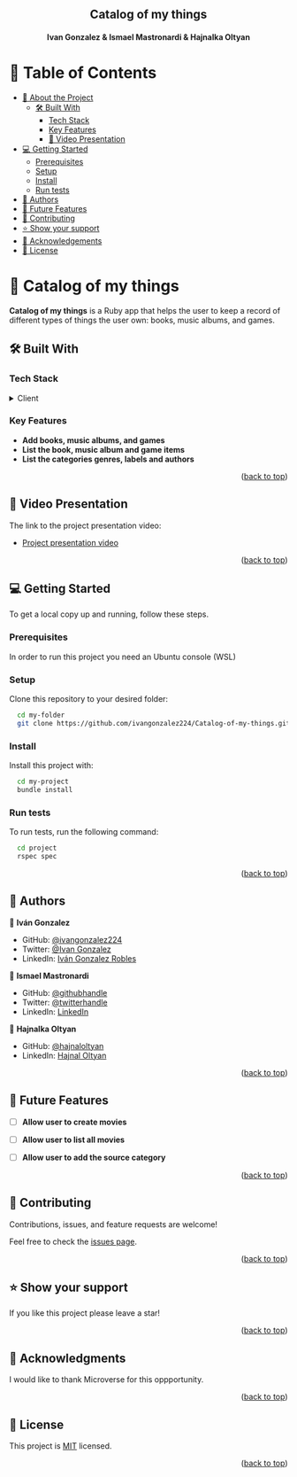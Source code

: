 <a name="readme-top"></a>

<div align="center">

  <h2><b>Catalog of my things</b></h2>
  <h4>Ivan Gonzalez & Ismael Mastronardi & Hajnalka Oltyan</h4>

</div>

<!-- TABLE OF CONTENTS -->

# 📗 Table of Contents

- [📖 About the Project](#about-project)
  - [🛠 Built With](#built-with)
    - [Tech Stack](#tech-stack)
    - [Key Features](#key-features)
    - [🎥 Video Presentation](#video-presentation)
- [💻 Getting Started](#getting-started)
  - [Prerequisites](#prerequisites)
  - [Setup](#setup)
  - [Install](#install)
  - [Run tests](#run-tests)
- [👥 Authors](#authors)
- [🔭 Future Features](#future-features)
- [🤝 Contributing](#contributing)
- [⭐️ Show your support](#support)
- [🙏 Acknowledgements](#acknowledgements)
- [📝 License](#license)

<!-- PROJECT DESCRIPTION -->

# 📖 Catalog of my things <a name="about-project"></a>

**Catalog of my things** is a Ruby app that helps the user to keep a record of different types of things the user own: books, music albums, and games.

## 🛠 Built With <a name="built-with"></a>

### Tech Stack <a name="tech-stack"></a>

<details>
  <summary>Client</summary>
  <ul>
    <li><a href="https://www.ruby-lang.org/">Ruby</a></li>
  </ul>
</details>

<!-- Features -->

### Key Features <a name="key-features"></a>

- **Add books, music albums, and games**
- **List the book, music album and game items**
- **List the categories genres, labels and authors**

<p align="right">(<a href="#readme-top">back to top</a>)</p>

## 🎥 Video Presentation <a name="video-presentation"></a>

 The link to the project presentation video:

- [Project presentation video]( )

<p align="right">(<a href="#readme-top">back to top</a>)</p>

<!-- GETTING STARTED -->

## 💻 Getting Started <a name="getting-started"></a>

To get a local copy up and running, follow these steps.

### Prerequisites

In order to run this project you need an Ubuntu console (WSL)

### Setup

Clone this repository to your desired folder:

```sh
  cd my-folder
  git clone https://github.com/ivangonzalez224/Catalog-of-my-things.git
```

### Install

Install this project with:

```sh
  cd my-project
  bundle install
```

### Run tests

To run tests, run the following command:

```sh
  cd project
  rspec spec
```

<p align="right">(<a href="#readme-top">back to top</a>)</p>

<!-- AUTHORS -->

## 👥 Authors <a name="authors"></a>

👤 **Iván Gonzalez**

- GitHub: [@ivangonzalez224](https://github.com/ivangonzalez224)
- Twitter: [@Ivan Gonzalez](https://twitter.com/ivang2204)
- LinkedIn: [Iván Gonzalez Robles](https://www.linkedin.com/in/iván-gonzalez-robles-957491275/)

👤 **Ismael Mastronardi**

- GitHub: [@githubhandle](https://github.com/IsmaelMastronardi)
- Twitter: [@twitterhandle](https://twitter.com/IsmaMastronardi)
- LinkedIn: [LinkedIn](https://www.linkedin.com/in/ismael-mastronardi-361873271/)

👤 **Hajnalka Oltyan**

- GitHub: [@hajnaloltyan](https://github.com/hajnaloltyan)
- LinkedIn: [Hajnal Oltyan](https://www.linkedin.com/in/hajnalka-oltyan/)

<p align="right">(<a href="#readme-top">back to top</a>)</p>

<!-- FUTURE FEATURES -->

## 🔭 Future Features <a name="future-features"></a>

- [ ] **Allow user to create movies**
- [ ] **Allow user to list all movies**
- [ ] **Allow user to add the source category**


<p align="right">(<a href="#readme-top">back to top</a>)</p>

<!-- CONTRIBUTING -->

## 🤝 Contributing <a name="contributing"></a>

Contributions, issues, and feature requests are welcome!

Feel free to check the [issues page](https://github.com/ivangonzalez224/Catalog-of-my-things/issues).

<p align="right">(<a href="#readme-top">back to top</a>)</p>

<!-- SUPPORT -->

## ⭐️ Show your support <a name="support"></a>

If you like this project please leave a star!

<p align="right">(<a href="#readme-top">back to top</a>)</p>

<!-- ACKNOWLEDGEMENTS -->

## 🙏 Acknowledgments <a name="acknowledgements"></a>

I would like to thank Microverse for this oppportunity.

<p align="right">(<a href="#readme-top">back to top</a>)</p>

<!-- LICENSE -->

## 📝 License <a name="license"></a>

This project is [MIT](./LICENSE) licensed.

<p align="right">(<a href="#readme-top">back to top</a>)</p>
